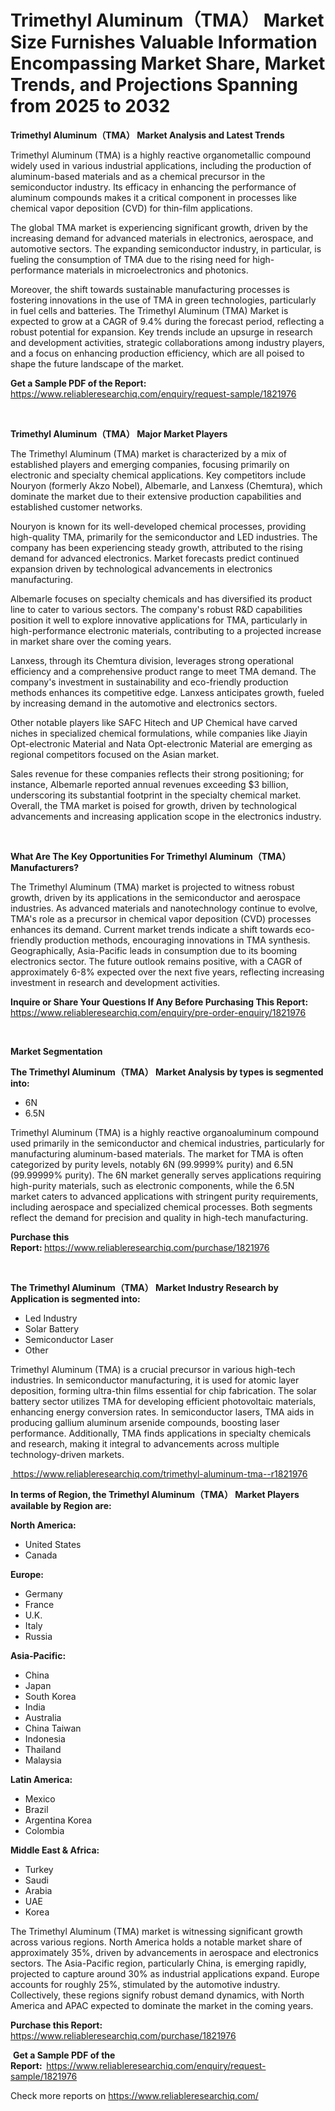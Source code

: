 <p><h1>Trimethyl Aluminum（TMA） Market Size Furnishes Valuable Information Encompassing Market Share, Market Trends, and Projections Spanning from 2025 to 2032</h1></p><p><strong>Trimethyl Aluminum（TMA） Market Analysis and Latest Trends</strong></p>
<p><p>Trimethyl Aluminum (TMA) is a highly reactive organometallic compound widely used in various industrial applications, including the production of aluminum-based materials and as a chemical precursor in the semiconductor industry. Its efficacy in enhancing the performance of aluminum compounds makes it a critical component in processes like chemical vapor deposition (CVD) for thin-film applications.</p><p>The global TMA market is experiencing significant growth, driven by the increasing demand for advanced materials in electronics, aerospace, and automotive sectors. The expanding semiconductor industry, in particular, is fueling the consumption of TMA due to the rising need for high-performance materials in microelectronics and photonics.</p><p>Moreover, the shift towards sustainable manufacturing processes is fostering innovations in the use of TMA in green technologies, particularly in fuel cells and batteries. The Trimethyl Aluminum (TMA) Market is expected to grow at a CAGR of 9.4% during the forecast period, reflecting a robust potential for expansion. Key trends include an upsurge in research and development activities, strategic collaborations among industry players, and a focus on enhancing production efficiency, which are all poised to shape the future landscape of the market.</p></p>
<p><strong>Get a Sample PDF of the Report:&nbsp;</strong> <a href="https://www.reliableresearchiq.com/enquiry/request-sample/1821976?utm_campaign=2324&utm_medium=2&utm_source=Github&utm_content=ia&utm_term=26032025&utm_id=trimethyl-aluminumtma">https://www.reliableresearchiq.com/enquiry/request-sample/1821976</a></p>
<p>&nbsp;</p>
<p><strong>Trimethyl Aluminum（TMA） Major Market Players</strong></p>
<p><p>The Trimethyl Aluminum (TMA) market is characterized by a mix of established players and emerging companies, focusing primarily on electronic and specialty chemical applications. Key competitors include Nouryon (formerly Akzo Nobel), Albemarle, and Lanxess (Chemtura), which dominate the market due to their extensive production capabilities and established customer networks.</p><p>Nouryon is known for its well-developed chemical processes, providing high-quality TMA, primarily for the semiconductor and LED industries. The company has been experiencing steady growth, attributed to the rising demand for advanced electronics. Market forecasts predict continued expansion driven by technological advancements in electronics manufacturing.</p><p>Albemarle focuses on specialty chemicals and has diversified its product line to cater to various sectors. The company's robust R&D capabilities position it well to explore innovative applications for TMA, particularly in high-performance electronic materials, contributing to a projected increase in market share over the coming years.</p><p>Lanxess, through its Chemtura division, leverages strong operational efficiency and a comprehensive product range to meet TMA demand. The company's investment in sustainability and eco-friendly production methods enhances its competitive edge. Lanxess anticipates growth, fueled by increasing demand in the automotive and electronics sectors.</p><p>Other notable players like SAFC Hitech and UP Chemical have carved niches in specialized chemical formulations, while companies like Jiayin Opt-electronic Material and Nata Opt-electronic Material are emerging as regional competitors focused on the Asian market.</p><p>Sales revenue for these companies reflects their strong positioning; for instance, Albemarle reported annual revenues exceeding $3 billion, underscoring its substantial footprint in the specialty chemical market. Overall, the TMA market is poised for growth, driven by technological advancements and increasing application scope in the electronics industry.</p></p>
<p>&nbsp;</p>
<p><strong>What Are The Key Opportunities For Trimethyl Aluminum（TMA） Manufacturers?</strong></p>
<p><p>The Trimethyl Aluminum (TMA) market is projected to witness robust growth, driven by its applications in the semiconductor and aerospace industries. As advanced materials and nanotechnology continue to evolve, TMA's role as a precursor in chemical vapor deposition (CVD) processes enhances its demand. Current market trends indicate a shift towards eco-friendly production methods, encouraging innovations in TMA synthesis. Geographically, Asia-Pacific leads in consumption due to its booming electronics sector. The future outlook remains positive, with a CAGR of approximately 6-8% expected over the next five years, reflecting increasing investment in research and development activities.</p></p>
<p><strong>Inquire or Share Your Questions If Any Before Purchasing This Report:</strong> <a href="https://www.reliableresearchiq.com/enquiry/pre-order-enquiry/1821976?utm_campaign=2324&utm_medium=2&utm_source=Github&utm_content=ia&utm_term=26032025&utm_id=trimethyl-aluminumtma">https://www.reliableresearchiq.com/enquiry/pre-order-enquiry/1821976</a></p>
<p>&nbsp;</p>
<p><strong>Market Segmentation</strong></p>
<p><strong>The Trimethyl Aluminum（TMA） Market Analysis by types is segmented into:</strong></p>
<p><ul><li>6N</li><li>6.5N</li></ul></p>
<p><p>Trimethyl Aluminum (TMA) is a highly reactive organoaluminum compound used primarily in the semiconductor and chemical industries, particularly for manufacturing aluminum-based materials. The market for TMA is often categorized by purity levels, notably 6N (99.9999% purity) and 6.5N (99.99999% purity). The 6N market generally serves applications requiring high-purity materials, such as electronic components, while the 6.5N market caters to advanced applications with stringent purity requirements, including aerospace and specialized chemical processes. Both segments reflect the demand for precision and quality in high-tech manufacturing.</p></p>
<p><strong>Purchase this Report:&nbsp;</strong><a href="https://www.reliableresearchiq.com/purchase/1821976?utm_campaign=2324&utm_medium=2&utm_source=Github&utm_content=ia&utm_term=26032025&utm_id=trimethyl-aluminumtma">https://www.reliableresearchiq.com/purchase/1821976</a></p>
<p>&nbsp;</p>
<p><strong>The Trimethyl Aluminum（TMA） Market Industry Research by Application is segmented into:</strong></p>
<p><ul><li>Led Industry</li><li>Solar Battery</li><li>Semiconductor Laser</li><li>Other</li></ul></p>
<p><p>Trimethyl Aluminum (TMA) is a crucial precursor in various high-tech industries. In semiconductor manufacturing, it is used for atomic layer deposition, forming ultra-thin films essential for chip fabrication. The solar battery sector utilizes TMA for developing efficient photovoltaic materials, enhancing energy conversion rates. In semiconductor lasers, TMA aids in producing gallium aluminum arsenide compounds, boosting laser performance. Additionally, TMA finds applications in specialty chemicals and research, making it integral to advancements across multiple technology-driven markets.</p></p>
<p><a href="https://www.reliableresearchiq.com/trimethyl-aluminum-tma--r1821976?utm_campaign=2324&utm_medium=2&utm_source=Github&utm_content=ia&utm_term=26032025&utm_id=trimethyl-aluminumtma">&nbsp;https://www.reliableresearchiq.com/trimethyl-aluminum-tma--r1821976</a></p>
<p><strong>In terms of Region, the Trimethyl Aluminum（TMA） Market Players available by Region are:</strong></p>
<p>
    <p> <strong> North America: </strong>
        <ul>
            <li>United States</li>
            <li>Canada</li>
        </ul>
        </p> 
    <p> <strong> Europe: </strong>
        <ul>
            <li>Germany</li>
            <li>France</li>
            <li>U.K.</li>
            <li>Italy</li>
            <li>Russia</li>
        </ul>
        </p> 
    <p> <strong> Asia-Pacific: </strong>
        <ul>
            <li>China</li>
            <li>Japan</li>
            <li>South Korea</li>
            <li>India</li>
            <li>Australia</li>
            <li>China Taiwan</li>
            <li>Indonesia</li>
            <li>Thailand</li>
            <li>Malaysia</li>
        </ul>
        </p> 
    <p> <strong> Latin America: </strong>
        <ul>
            <li>Mexico</li>
            <li>Brazil</li>
            <li>Argentina Korea</li>
            <li>Colombia</li>
        </ul>
        </p> 
    <p> <strong> Middle East & Africa: </strong>
        <ul>
            <li>Turkey</li>
            <li>Saudi</li>
            <li>Arabia</li>
            <li>UAE</li>
            <li>Korea</li>
        </ul>
    </p>
    </p>
<p><p>The Trimethyl Aluminum (TMA) market is witnessing significant growth across various regions. North America holds a notable market share of approximately 35%, driven by advancements in aerospace and electronics sectors. The Asia-Pacific region, particularly China, is emerging rapidly, projected to capture around 30% as industrial applications expand. Europe accounts for roughly 25%, stimulated by the automotive industry. Collectively, these regions signify robust demand dynamics, with North America and APAC expected to dominate the market in the coming years.</p></p>
<p><strong>Purchase this Report: </strong><a href="https://www.reliableresearchiq.com/purchase/1821976?utm_campaign=2324&utm_medium=2&utm_source=Github&utm_content=ia&utm_term=26032025&utm_id=trimethyl-aluminumtma">https://www.reliableresearchiq.com/purchase/1821976</a></p>
<p>&nbsp;<strong>Get a Sample PDF of the Report:&nbsp;&nbsp;</strong><a href="https://www.reliableresearchiq.com/enquiry/request-sample/1821976?utm_campaign=2324&utm_medium=2&utm_source=Github&utm_content=ia&utm_term=26032025&utm_id=trimethyl-aluminumtma">https://www.reliableresearchiq.com/enquiry/request-sample/1821976</a></p>
<p><strong></strong></p>
<p>Check more reports on <a href="https://www.reliableresearchiq.com/?utm_campaign=2324&utm_medium=2&utm_source=Github&utm_content=ia&utm_term=26032025&utm_id=trimethyl-aluminumtma">https://www.reliableresearchiq.com/</a></p>